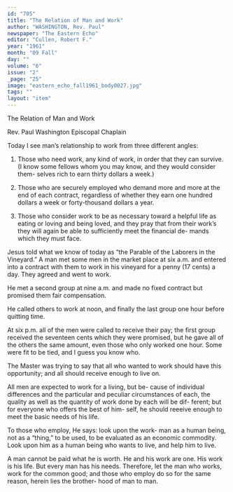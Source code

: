 ```yaml
---
id: "705"
title: "The Relation of Man and Work"
author: "WASHINGTON, Rev. Paul"
newspaper: "The Eastern Echo"
editor: "Cullen, Robert F."
year: "1961"
month: "09 Fall"
day: ""
volume: "6"
issue: "2"
_page: "25"
image: "eastern_echo_fall1961_body0027.jpg"
tags: ""
layout: "item"
---
```

The Relation
of
Man and Work

Rev. Paul Washington
Episcopal Chaplain

Today I see man’s relationship to work from three
different angles:

1. Those who need work, any kind of work, in
order that they can survive. (I know some fellows
whom you may know, and they would consider them-
selves rich to earn thirty dollars a week.)

2. Those who are securely employed who demand
more and more at the end of each contract, regardless
of whether they earn one hundred dollars a week or
forty-thousand dollars a year.

3. Those who consider work to be as necessary
toward a helpful life as eating or loving and being
loved, and they pray that from their work’s they will
again be able to sufficiently meet the financial de-
mands which they must face.

Jesus told what we know of today as “the Parable
of the Laborers in the Vineyard.” A man met some
men in the market place at six a.m. and entered into
a contract with them to work in his vineyard for a
penny (17 cents) a day. They agreed and went to
work.

He met a second group at nine a.m. and made no
fixed contract but promised them fair compensation.

He called others to work at noon, and finally the
last group one hour before quitting time.

At six p.m. all of the men were called to receive
their pay; the first group received the seventeen cents
which they were promised, but he gave all of the
others the same amount, even those who only worked
one hour. Some were fit to be tied, and I guess you
know who.

The Master was trying to say that all who wanted
to work should have this opportunity; and all should
receive enough to live on.

All men are expected to work for a living, but be-
cause of individual differences and the particular and
peculiar circumstances of each, the quality as well
as the quantity of work done by each will be dif-
ferent; but for everyone who offers the best of him-
self, he should reeeive enough to meet the basic needs
of his life.

To those who employ, He says: look upon the work-
man as a human being, not as a “thing,” to be used,
to be evaluated as an economic commodity. Look
upon him as a human being who wants to live, and
help him to live.

A man cannot be paid what he is worth. He and his
work are one. His work is his life. But every man
has his needs. Therefore, let the man who works,
work for the common good; and those who employ
do so for the same reason, herein lies the brother-
hood of man to man.
